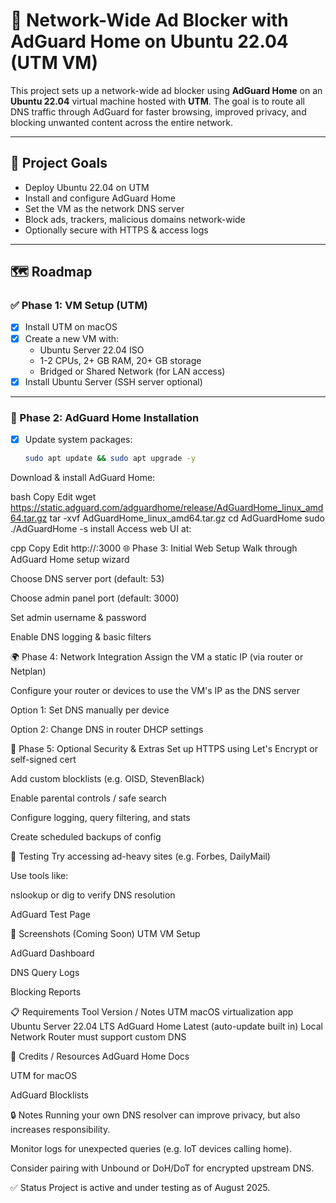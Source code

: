 # 🚫 Network-Wide Ad Blocker with AdGuard Home on Ubuntu 22.04 (UTM VM)

This project sets up a network-wide ad blocker using **AdGuard Home** on an **Ubuntu 22.04** virtual machine hosted with **UTM**. The goal is to route all DNS traffic through AdGuard for faster browsing, improved privacy, and blocking unwanted content across the entire network.

---

## 📌 Project Goals

- Deploy Ubuntu 22.04 on UTM
- Install and configure AdGuard Home
- Set the VM as the network DNS server
- Block ads, trackers, malicious domains network-wide
- Optionally secure with HTTPS & access logs

---

## 🗺️ Roadmap

### ✅ Phase 1: VM Setup (UTM)
- [x] Install UTM on macOS
- [x] Create a new VM with:
  - Ubuntu Server 22.04 ISO
  - 1-2 CPUs, 2+ GB RAM, 20+ GB storage
  - Bridged or Shared Network (for LAN access)
- [x] Install Ubuntu Server (SSH server optional)

---

### 🔧 Phase 2: AdGuard Home Installation
- [x] Update system packages:
  ```bash
  sudo apt update && sudo apt upgrade -y
 Download & install AdGuard Home:

bash
Copy
Edit
wget https://static.adguard.com/adguardhome/release/AdGuardHome_linux_amd64.tar.gz
tar -xvf AdGuardHome_linux_amd64.tar.gz
cd AdGuardHome
sudo ./AdGuardHome -s install
 Access web UI at:

cpp
Copy
Edit
http://<VM-IP>:3000
🌐 Phase 3: Initial Web Setup
 Walk through AdGuard Home setup wizard

Choose DNS server port (default: 53)

Choose admin panel port (default: 3000)

Set admin username & password

 Enable DNS logging & basic filters

🌍 Phase 4: Network Integration
 Assign the VM a static IP (via router or Netplan)

 Configure your router or devices to use the VM's IP as the DNS server

Option 1: Set DNS manually per device

Option 2: Change DNS in router DHCP settings

🔐 Phase 5: Optional Security & Extras
 Set up HTTPS using Let's Encrypt or self-signed cert

 Add custom blocklists (e.g. OISD, StevenBlack)

 Enable parental controls / safe search

 Configure logging, query filtering, and stats

 Create scheduled backups of config

🧪 Testing
Try accessing ad-heavy sites (e.g. Forbes, DailyMail)

Use tools like:

nslookup <domain> or dig to verify DNS resolution

AdGuard Test Page

📸 Screenshots (Coming Soon)
UTM VM Setup

AdGuard Dashboard

DNS Query Logs

Blocking Reports

📋 Requirements
Tool	Version / Notes
UTM	macOS virtualization app
Ubuntu Server	22.04 LTS
AdGuard Home	Latest (auto-update built in)
Local Network	Router must support custom DNS

🧠 Credits / Resources
AdGuard Home Docs

UTM for macOS

AdGuard Blocklists

🔒 Notes
Running your own DNS resolver can improve privacy, but also increases responsibility.

Monitor logs for unexpected queries (e.g. IoT devices calling home).

Consider pairing with Unbound or DoH/DoT for encrypted upstream DNS.

✅ Status
Project is active and under testing as of August 2025.
